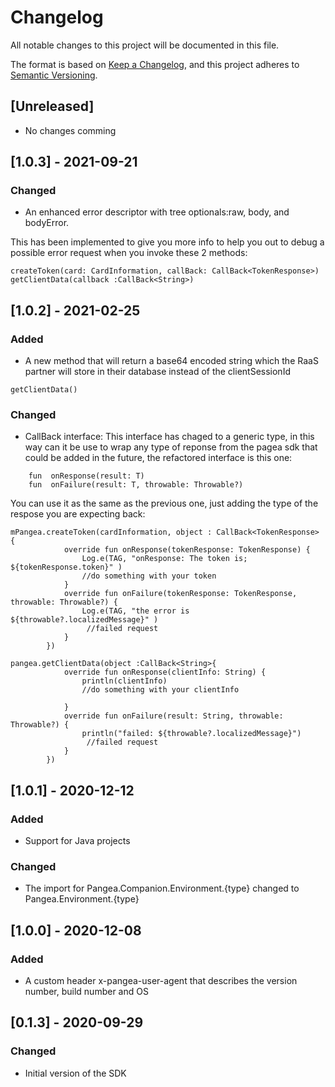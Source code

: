 # Changelog

All notable changes to this project will be documented in this file.

The format is based on [Keep a Changelog](https://keepachangelog.com/en/1.0.0/),
and this project adheres to [Semantic Versioning](https://semver.org/spec/v2.0.0.html).

## [Unreleased]
- No changes comming


## [1.0.3] - 2021-09-21

### Changed

- An enhanced error descriptor with tree optionals:raw, body, and bodyError.

This has been implemented to give you more info to help you out to debug a possible error request when you invoke these 2 methods:

```
createToken(card: CardInformation, callBack: CallBack<TokenResponse>) 
getClientData(callback :CallBack<String>)
```

## [1.0.2] - 2021-02-25
### Added
- A new method that will return a base64 encoded string which the RaaS partner will store in their database instead of the clientSessionId
```
getClientData()
```
### Changed

- CallBack interface: This interface has chaged to a generic type, in this way can it be use to wrap any type of reponse from the pagea sdk that could be added in the future, the refactored interface is this one:

```
    fun  onResponse(result: T)
    fun  onFailure(result: T, throwable: Throwable?)
```
You can use it as the same as the previous one, just adding the type of the respose you are expecting back:
```
mPangea.createToken(cardInformation, object : CallBack<TokenResponse> {
            override fun onResponse(tokenResponse: TokenResponse) {
                Log.e(TAG, "onResponse: The token is; ${tokenResponse.token}" )
                //do something with your token
            }
            override fun onFailure(tokenResponse: TokenResponse, throwable: Throwable?) {
                Log.e(TAG, "the error is ${throwable?.localizedMessage}" )
                 //failed request
            }
        })
        
pangea.getClientData(object :CallBack<String>{
            override fun onResponse(clientInfo: String) {
                println(clientInfo)
                //do something with your clientInfo

            }
            override fun onFailure(result: String, throwable: Throwable?) {
                println("failed: ${throwable?.localizedMessage}")
                 //failed request
            }
        })
```
## [1.0.1] - 2020-12-12
### Added
- Support for Java projects
### Changed
- The import for Pangea.Companion.Environment.{type} changed to Pangea.Environment.{type}

## [1.0.0] - 2020-12-08
### Added
- A custom header x-pangea-user-agent that describes the version number, build number and OS 

## [0.1.3] - 2020-09-29
### Changed
- Initial version of the SDK
